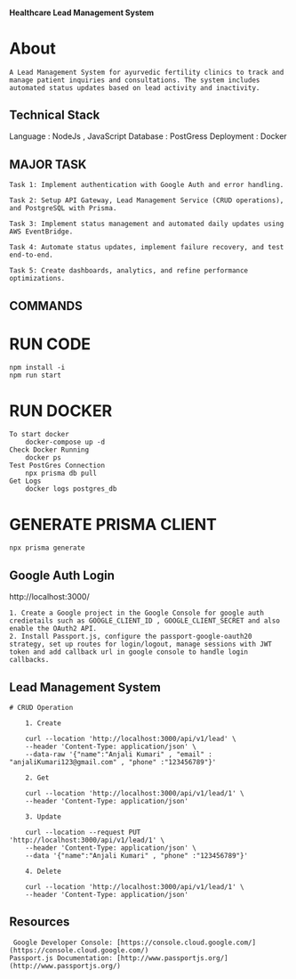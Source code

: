 #### Healthcare Lead Management System
# About 
    A Lead Management System for ayurvedic fertility clinics to track and manage patient inquiries and consultations. The system includes automated status updates based on lead activity and inactivity.

## Technical Stack 
Language : NodeJs , JavaScript 
Database : PostGress
Deployment : Docker

## MAJOR TASK 

	Task 1: Implement authentication with Google Auth and error handling.
	
	Task 2: Setup API Gateway, Lead Management Service (CRUD operations), and PostgreSQL with Prisma.
	
	Task 3: Implement status management and automated daily updates using AWS EventBridge.
	
	Task 4: Automate status updates, implement failure recovery, and test end-to-end.
	
	Task 5: Create dashboards, analytics, and refine performance optimizations.

## COMMANDS 
# RUN CODE

	npm install -i
	npm run start

# RUN DOCKER 

	To start docker 
		docker-compose up -d
	Check Docker Running
		docker ps
	Test PostGres Connection
		npx prisma db pull
	Get Logs
		docker logs postgres_db

# GENERATE PRISMA CLIENT

	npx prisma generate

## Google Auth Login

http://localhost:3000/

	1. Create a Google project in the Google Console for google auth credietails such as GOOGLE_CLIENT_ID , GOOGLE_CLIENT_SECRET and also enable the OAuth2 API.
	2. Install Passport.js, configure the passport-google-oauth20 strategy, set up routes for login/logout, manage sessions with JWT token and add callback url in google console to handle login callbacks.

## Lead Management System

	# CRUD Operation 

		1. Create 
		
		curl --location 'http://localhost:3000/api/v1/lead' \
		--header 'Content-Type: application/json' \
		--data-raw '{"name":"Anjali Kumari" , "email" : "anjaliKumari123@gmail.com" , "phone" :"123456789"}'
		
		2. Get 
		
		curl --location 'http://localhost:3000/api/v1/lead/1' \
		--header 'Content-Type: application/json'
		
		3. Update
		
		curl --location --request PUT 'http://localhost:3000/api/v1/lead/1' \
		--header 'Content-Type: application/json' \
		--data '{"name":"Anjali Kumari" , "phone" :"123456789"}'
		
		4. Delete
		
		curl --location 'http://localhost:3000/api/v1/lead/1' \
		--header 'Content-Type: application/json'
	

## Resources 

	 Google Developer Console: [https://console.cloud.google.com/](https://console.cloud.google.com/)
	Passport.js Documentation: [http://www.passportjs.org/](http://www.passportjs.org/)

